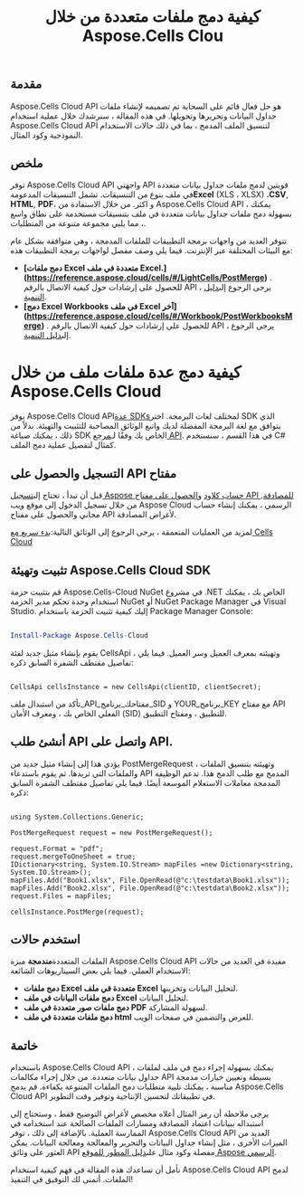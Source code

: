 ﻿---
title: كيفية دمج ملفات متعددة من خلال Aspose.Cells Clou
type: docs
url: /ar/how-to-merge-multiple-files
description: كيفية دمج ملفات متعددة من خلال Aspose.Cells Cloud
weight: 10
---
## مقدمة
Aspose.Cells Cloud API هو حل فعال قائم على السحابة تم تصميمه لإنشاء ملفات جداول البيانات وتحريرها وتحويلها. في هذه المقالة ، سنرشدك خلال عملية استخدام Aspose.Cells Cloud API لتنسيق الملف المدمج ، بما في ذلك حالات الاستخدام النموذجية وكود المثال.

## ملخص

 توفر Aspose.Cells Cloud API واجهتي API قويتين لدمج ملفات جداول بيانات متعددة في ملف بنوع من التنسيقات. تشمل التنسيقات المدعومة**Excel** (XLS ، XLSX) ،**CSV**, **HTML**, **PDF**، و اكثر. من خلال الاستفادة من Aspose.Cells Cloud API ، يمكنك بسهولة دمج ملفات جداول بيانات متعددة في ملف بتنسيقات مستخدمة على نطاق واسع ، مما يلبي مجموعة متنوعة من المتطلبات.

تتوفر العديد من واجهات برمجة التطبيقات للملفات المدمجة ، وهي متوافقة بشكل عام مع البيئات المختلفة عبر الإنترنت. فيما يلي وصف مفصل لواجهات برمجة التطبيقات هذه:

- **[دمج ملفات Excel متعددة في ملف Excel.] (https://reference.aspose.cloud/cells/#/LightCells/PostMerge)** . للحصول على إرشادات حول كيفية الاتصال بالرقم API ، يرجى الرجوع إلى[دليل التنمية](https://docs.aspose.cloud/cells/merge/multi-files/).
- **[دمج Excel Workbooks في ملف Excel آخر] (https://reference.aspose.cloud/cells/#/Workbook/PostWorkbooksMerge)** . للحصول على إرشادات حول كيفية الاتصال بالرقم API ، يرجى الرجوع إلى[دليل التنمية](https://docs.aspose.cloud/cells/workbook/merge/).


# كيفية دمج عدة ملفات ملف من خلال Aspose.Cells Cloud

 يوفر Aspose.Cells Cloud API[عدة SDKs](https://github.com/aspose-cells-cloud)لمختلف لغات البرمجة. اختر SDK الذي يتوافق مع لغة البرمجة المفضلة لديك واتبع الوثائق المصاحبة للتثبيت والتهيئة. بدلاً من ذلك ، يمكنك صياغة SDK الخاص بك وفقًا لـ[مرجع API](https://reference.aspose.cloud/cells/). في هذا القسم ، سنستخدم C# كمثال لتفصيل عملية دمج الملف.


## التسجيل والحصول على API مفتاح

 قبل أن تبدأ ، تحتاج إلى[تسجيل Aspose حساب كلاود](https://id.containerize.com/signup) و[الحصول على مفتاح API للمصادقة](https://dashboard.aspose.cloud/applications). من خلال تسجيل الدخول إلى موقع ويب Aspose Cloud الرسمي ، يمكنك إنشاء حساب مجاني والحصول على مفتاح API لأغراض المصادقة.

 لمزيد من العمليات المتعمقة ، يرجى الرجوع إلى الوثائق التالية:[بدء سريع مع Cells Cloud](https://docs.aspose.cloud/cells/quickstart/)


## تثبيت وتهيئة Aspose.Cells Cloud SDK

قم بتثبيت حزمة Aspose.Cells-Cloud NuGet في مشروع .NET الخاص بك ، يمكنك استخدام وحدة تحكم مدير الحزمة NuGet أو NuGet Package Manager في Visual Studio.
إليك كيفية تثبيت الحزمة باستخدام Package Manager Console:

```Powershell

Install-Package Aspose.Cells-Cloud

```
يقوم بإنشاء مثيل جديد لفئة CellsApi ، وتهيئته بمعرف العميل وسر العميل. فيما يلي تفاصيل مقتطف الشفرة السابق ذكره:

```CSharp

CellsApi cellsInstance = new CellsApi(clientID, clientSecret);

```

تأكد من استبدال ملف_API_مفتاحك_برنامج_SID و YOUR_برنامج_KEY مع مفتاح API الفعلي الخاص بك ، ومعرف الأمان (SID) للتطبيق ، ومفتاح التطبيق.

## أنشئ طلب API واتصل على API.

يؤدي هذا إلى إنشاء مثيل جديد من PostMergeRequest ، وتهيئته بتنسيق الملفات والملفات التي تريدها. ثم يقوم باستدعاء API المدمج مع طلب الدمج هذا. تدعم الوظيفة المدمجة معاملات الاستعلام الموسعة أيضًا. فيما يلي تفاصيل مقتطف الشفرة السابق ذكره:


```CSharp

using System.Collections.Generic;

PostMergeRequest request = new PostMergeRequest();

request.Format = "pdf";
request.mergeToOneSheet = true;
IDictionary<string, System.IO.Stream> mapFiles =new Dictionary<string, System.IO.Stream>(); 
mapFiles.Add("Book1.xlsx", File.OpenRead(@"c:\testdata\Book1.xlsx"));
mapFiles.Add("Book2.xlsx", File.OpenRead(@"c:\testdata\Book2.xlsx"));
request.Files = mapFiles;

cellsInstance.PostMerge(request);

```


## استخدم حالات

 الملفات المتعددة**مندمجة** ميزة Aspose.Cells Cloud API مفيدة في العديد من حالات الاستخدام العملي. فيما يلي بعض السيناريوهات الشائعة:

- **دمج ملفات Excel متعددة في ملف Excel** لتحليل البيانات وتخزينها.
- **دمج ملفات البيانات في ملف Excel** لتحليل البيانات.
- **دمج ملفات صور متعددة في ملف PDF** لسهولة المشاركة.
- **دمج ملفات متعددة في ملف html** للعرض والتضمين في صفحات الويب.

## خاتمة

باستخدام Aspose.Cells Cloud API ، يمكنك بسهولة إجراء دمج في ملف لملفات جداول بيانات متعددة. من خلال إجراء مكالمات API بسيطة وتعيين خيارات مدمجة مناسبة ، يمكنك تلبية متطلبات دمج الملفات المتنوعة بكفاءة. قم بدمج Aspose.Cells Cloud API في تطبيقاتك لتحسين الإنتاجية وتوفير وقت التطوير.

 يرجى ملاحظة أن رمز المثال أعلاه مخصص لأغراض التوضيح فقط ، وستحتاج إلى استبداله ببيانات اعتماد المصادقة ومسارات الملفات الصالحة عند استخدامه في الممارسة العملية. بالإضافة إلى ذلك ، توفر Aspose.Cells Cloud API العديد من الميزات الأخرى ، مثل إنشاء جداول البيانات والتحرير والمعالجة ومعالجة البيانات. يمكن العثور على وثائق API مفصلة وكود مثال على[دليل المطور للموقع Aspose الرسمي](/developer-guide/).

نأمل أن تساعدك هذه المقالة في فهم كيفية استخدام Aspose.Cells Cloud API لدمج الملفات. أتمنى لك التوفيق في التنفيذ!

